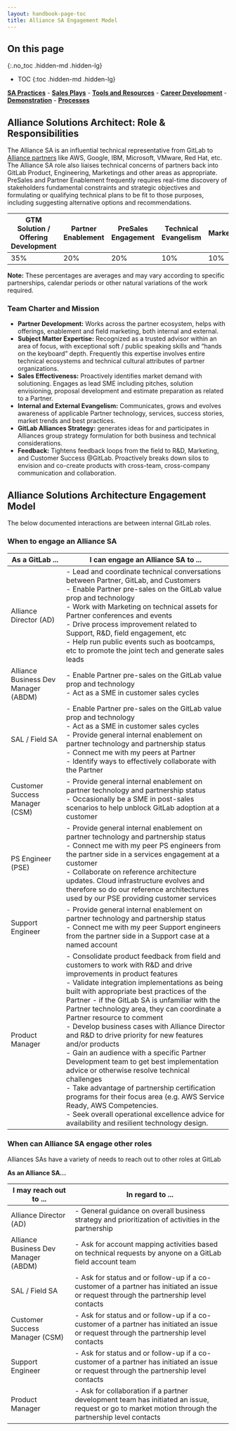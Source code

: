 ```yaml
---
layout: handbook-page-toc
title: Alliance SA Engagement Model
---
```

## On this page
{:.no_toc .hidden-md .hidden-lg}

- TOC
{:toc .hidden-md .hidden-lg}

[**SA Practices**](/handbook/customer-success/solutions-architects/sa-practices/) - [**Sales Plays**](/handbook/customer-success/solutions-architects/sales-plays/) - [**Tools and Resources**](/handbook/customer-success/solutions-architects/tools-and-resources/) - [**Career Development**](/handbook/customer-success/solutions-architects/career-development/) - [**Demonstration**](/handbook/customer-success/solutions-architects/demonstrations/) - [**Processes**](/handbook/customer-success/solutions-architects/processes/)

## Alliance Solutions Architect: Role & Responsibilities

The Alliance SA is an influential technical representative from GitLab to [Alliance partners](https://about.gitlab.com/partners/technology-partners/) like AWS, Google, IBM, Microsoft, VMware, Red Hat, etc. The Alliance SA role also liaises technical concerns of partners back into GitLab Product, Engineering, Marketings and other areas as appropriate. PreSales and Partner Enablement frequently requires real-time discovery of stakeholders fundamental constraints and strategic objectives and formulating or qualifying technical plans to be fit to those purposes, including suggesting alternative options and recommendations.


| GTM Solution / Offering Development | Partner Enablement | PreSales Engagement | Technical Evangelism | Marketing | Community Contribution |
| -------------- | ------- | --------- | ---- | ------ | ------ |
| 35% | 20% | 20% | 10% | 10% | 5% |

**Note:**
These percentages are averages and may vary according to specific partnerships, calendar periods or other natural variations of the work required.

### Team Charter and Mission
 - **Partner Development:** Works across the partner ecosystem, helps with offerings, enablement and field marketing, both internal and external.
 - **Subject Matter Expertise:** Recognized as a trusted advisor within an area of focus, with exceptional soft / public speaking skills and “hands on the keyboard” depth. Frequently this expertise involves entire technical ecosystems and technical cultural attributes of partner organizations.
 - **Sales Effectiveness:** Proactively identifies market demand with solutioning. Engages as lead SME including pitches, solution envisioning, proposal development and estimate preparation as related to a Partner.
 - **Internal and External Evangelism:** Communicates, grows and evolves awareness of applicable Partner technology, services, success stories, market trends and best practices.
  - **GitLab Alliances Strategy:** generates ideas for and participates in Alliances group strategy formulation for both business and technical considerations.
 - **Feedback:** Tightens feedback loops from the field to R&D, Marketing, and Customer Success @GitLab. Proactively breaks down silos to envision and co-create products with cross-team, cross-company communication and collaboration.

## Alliance Solutions Architecture Engagement Model

The below documented interactions are between internal GitLab roles.

### When to engage an Alliance SA

| As a GitLab ... | I can engage an Alliance SA to ... |
| -------------- | ------- |
| Alliance Director (AD) | \- Lead and coordinate technical conversations between Partner, GitLab, and Customers <Br> \- Enable Partner pre-sales on the GitLab value prop and technology <Br> \- Work with Marketing on technical assets for Partner conferences and events <Br> \- Drive process improvement related to Support, R&D, field engagement, etc <Br> \- Help run public events such as bootcamps, etc to promote the joint tech and generate sales leads |
| Alliance Business Dev Manager (ABDM) | \- Enable Partner pre-sales on the GitLab value prop and technology <Br> \- Act as a SME in customer sales cycles|
| SAL / Field SA |  \- Enable Partner pre-sales on the GitLab value prop and technology <Br> \- Act as a SME in customer sales cycles <Br> \- Provide general internal enablement on partner technology and partnership status <Br> \- Connect me with my peers at Partner <Br> \- Identify ways to effectively collaborate with the Partner |
| Customer Success Manager (CSM) |  \- Provide general internal enablement on partner technology and partnership status <Br> \- Occasionally be a SME in post-sales scenarios to help unblock GitLab adoption at a customer  |
| PS Engineer (PSE) |  \- Provide general internal enablement on partner technology and partnership status <Br> \- Connect me with my peer PS engineers from the partner side in a services engagement at a customer <Br> \- Collaborate on reference architecture updates. Cloud infrastructure evolves and therefore so do our reference architectures used by our PSE providing customer services |
| Support Engineer |   \- Provide general internal enablement on partner technology and partnership status <Br> \- Connect me with my peer Support engineers from the partner side in a Support case at a named account |
| Product Manager |  \- Consolidate product feedback from field and customers to work with R&D and drive improvements in product features <Br> \- Validate integration implementations as being built with appropriate best practices of the Partner - if the GitLab SA is unfamiliar with the Partner technology area, they can coordinate a Partner resource to comment <Br> \- Develop business cases with Alliance Director and R&D to drive priority for new features and/or products <Br> \- Gain an audience with a specific Partner Development team to get best implementation advice or otherwise resolve technical challenges <Br> \- Take advantage of partnership certification programs for their focus area (e.g. AWS Service Ready, AWS Competencies. <Br> \- Seek overall operational excellence advice for availability and resilient technology design. |


### When can Alliance SA engage other roles
Alliances SAs have a variety of needs to reach out to other roles at GitLab

**As an Alliance SA...**

| I may reach out to ... | In regard to ... |
| -------------- | ------- |
| Alliance Director (AD) | - General guidance on overall business strategy and prioritization of activities in the partnership |
| Alliance Business Dev Manager (ABDM) | - Ask for account mapping activities based on technical requests by anyone on a GitLab field account team |
| SAL / Field SA | - Ask for status and or follow-up if a co-customer of a partner has initiated an issue or request through the partnership level contacts |
| Customer Success Manager (CSM) | - Ask for status and or follow-up if a co-customer of a partner has initiated an issue or request through the partnership level contacts |
| Support Engineer | - Ask for status and or follow-up if a co-customer of a partner has initiated an issue or request through the partnership level contacts |
| Product Manager | - Ask for collaboration if a partner development team has initiated an issue, request or go to market motion through the partnership level contacts |

